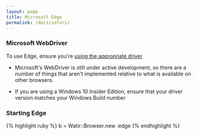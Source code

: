 ```yaml
---
layout: page
title: Microsoft Edge
permalink: /docs/safari/
---
```


### Microsoft WebDriver

To use Edge, ensure you're [using the appropriate driver](../docs/drivers)

* Microsoft's WebDriver is still under active development, so there are a number of
things that aren't implemented relative to what is available on other browsers.

* If you are using a Windows 10 Insider Edition, ensure that your driver version 
matches your Windows Build number

### Starting Edge

{% highlight ruby %}
b = Watir::Browser.new :edge
{% endhighlight %}
